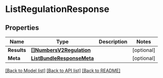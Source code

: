 # ListRegulationResponse

## Properties

Name | Type | Description | Notes
------------ | ------------- | ------------- | -------------
**Results** | [**[]NumbersV2Regulation**](NumbersV2Regulation.md) |  |[optional] 
**Meta** | [**ListBundleResponseMeta**](ListBundleResponseMeta.md) |  |[optional] 

[[Back to Model list]](../README.md#documentation-for-models) [[Back to API list]](../README.md#documentation-for-api-endpoints) [[Back to README]](../README.md)


